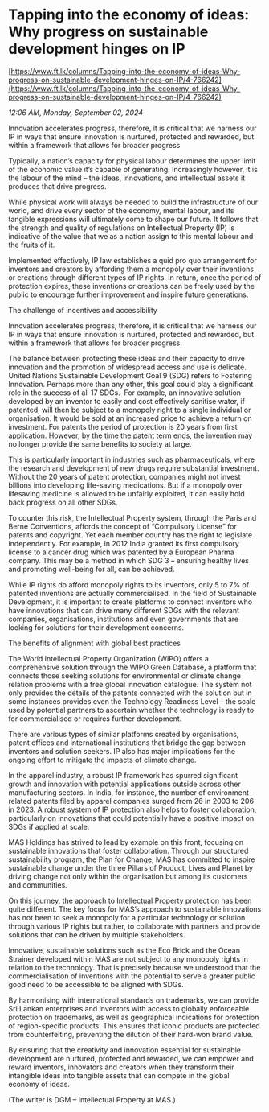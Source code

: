 # Tapping into the economy of ideas: Why progress on sustainable development hinges on IP

[https://www.ft.lk/columns/Tapping-into-the-economy-of-ideas-Why-progress-on-sustainable-development-hinges-on-IP/4-766242](https://www.ft.lk/columns/Tapping-into-the-economy-of-ideas-Why-progress-on-sustainable-development-hinges-on-IP/4-766242)

*12:06 AM, Monday, September 02, 2024*

Innovation accelerates progress, therefore, it is critical that we harness our IP in ways that ensure innovation is nurtured, protected and rewarded, but within a framework that allows for broader progress

Typically, a nation’s capacity for physical labour determines the upper limit of the economic value it’s capable of generating. Increasingly however, it is the labour of the mind – the ideas, innovations, and intellectual assets it produces that drive progress.

While physical work will always be needed to build the infrastructure of our world, and drive every sector of the economy, mental labour, and its tangible expressions will ultimately come to shape our future. It follows that the strength and quality of regulations on Intellectual Property (IP) is indicative of the value that we as a nation assign to this mental labour and the fruits of it.

Implemented effectively, IP law establishes a quid pro quo arrangement for inventors and creators by affording them a monopoly over their inventions or creations through different types of IP rights. In return, once the period of protection expires, these inventions or creations can be freely used by the public to encourage further improvement and inspire future generations.

The challenge of incentives and accessibility

Innovation accelerates progress, therefore, it is critical that we harness our IP in ways that ensure innovation is nurtured, protected and rewarded, but within a framework that allows for broader progress.

The balance between protecting these ideas and their capacity to drive innovation and the promotion of widespread access and use is delicate. United Nations Sustainable Development Goal 9 (SDG) refers to Fostering Innovation. Perhaps more than any other, this goal could play a significant role in the success of all 17 SDGs.  For example, an innovative solution developed by an inventor to easily and cost effectively sanitise water, if patented, will then be subject to a monopoly right to a single individual or organisation. It would be sold at an increased price to achieve a return on investment. For patents the period of protection is 20 years from first application. However, by the time the patent term ends, the invention may no longer provide the same benefits to society at large.

This is particularly important in industries such as pharmaceuticals, where the research and development of new drugs require substantial investment. Without the 20 years of patent protection, companies might not invest billions into developing life-saving medications. But if a monopoly over lifesaving medicine is allowed to be unfairly exploited, it can easily hold back progress on all other SDGs.

To counter this risk, the Intellectual Property system, through the Paris and Berne Conventions, affords the concept of “Compulsory License” for patents and copyright. Yet each member country has the right to legislate independently. For example, in 2012 India granted its first compulsory license to a cancer drug which was patented by a European Pharma company. This may be a method in which SDG 3 – ensuring healthy lives and promoting well-being for all, can be achieved.

While IP rights do afford monopoly rights to its inventors, only 5 to 7% of patented inventions are actually commercialised. In the field of Sustainable Development, it is important to create platforms to connect inventors who have innovations that can drive many different SDGs with the relevant companies, organisations, institutions and even governments that are looking for solutions for their development concerns.

The benefits of alignment with global best practices

The World Intellectual Property Organization (WIPO) offers a comprehensive solution through the WIPO Green Database, a platform that connects those seeking solutions for environmental or climate change relation problems with a free global innovation catalogue. The system not only provides the details of the patents connected with the solution but in some instances provides even the Technology Readiness Level – the scale used by potential partners to ascertain whether the technology is ready to for commercialised or requires further development.

There are various types of similar platforms created by organisations, patent offices and international institutions that bridge the gap between inventors and solution seekers. IP also has major implications for the ongoing effort to mitigate the impacts of climate change.

In the apparel industry, a robust IP framework has spurred significant growth and innovation with potential applications outside across other manufacturing sectors. In India, for instance, the number of environment-related patents filed by apparel companies surged from 26 in 2003 to 206 in 2023. A robust system of IP protection also helps to foster collaboration, particularly on innovations that could potentially have a positive impact on SDGs if applied at scale.

MAS Holdings has strived to lead by example on this front, focusing on sustainable innovations that foster collaboration. Through our structured sustainability program, the Plan for Change, MAS has committed to inspire sustainable change under the three Pillars of Product, Lives and Planet by driving change not only within the organisation but among its customers and communities.

On this journey, the approach to Intellectual Property protection has been quite different. The key focus for MAS’s approach to sustainable innovations has not been to seek a monopoly for a particular technology or solution through various IP rights but rather, to collaborate with partners and provide solutions that can be driven by multiple stakeholders.

Innovative, sustainable solutions such as the Eco Brick and the Ocean Strainer developed within MAS are not subject to any monopoly rights in relation to the technology. That is precisely because we understood that the commercialisation of inventions with the potential to serve a greater public good need to be accessible to be aligned with SDGs.

By harmonising with international standards on trademarks, we can provide Sri Lankan enterprises and inventors with access to globally enforceable protection on trademarks, as well as geographical indications for protection of region-specific products. This ensures that iconic products are protected from counterfeiting, preventing the dilution of their hard-won brand value.

By ensuring that the creativity and innovation essential for sustainable development are nurtured, protected and rewarded, we can empower and reward inventors, innovators and creators when they transform their intangible ideas into tangible assets that can compete in the global economy of ideas.

(The writer is DGM – Intellectual Property at MAS.)

